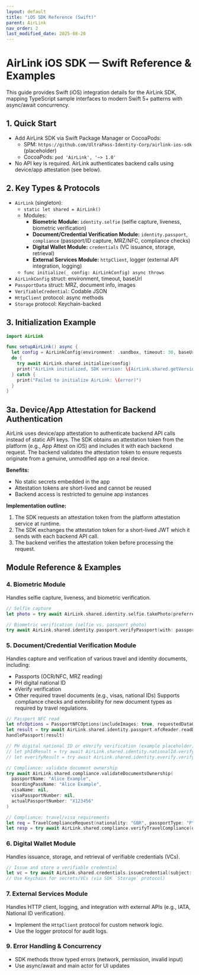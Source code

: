 ```yaml
---
layout: default
title: "iOS SDK Reference (Swift)"
parent: AirLink
nav_order: 2
last_modified_date: 2025-08-20
---
```


# AirLink iOS SDK — Swift Reference & Examples

This guide provides Swift (iOS) integration details for the AirLink SDK, mapping TypeScript sample interfaces to modern Swift 5+ patterns with async/await concurrency.

## 1. Quick Start
- Add AirLink SDK via Swift Package Manager or CocoaPods:
  - SPM: `https://github.com/UltraPass-Identity-Corp/airlink-ios-sdk` (placeholder)
  - CocoaPods: `pod 'AirLink', '~> 1.0'`
- No API key is required. AirLink authenticates backend calls using device/app attestation (see below).

## 2. Key Types & Protocols
- `AirLink` (singleton):
  - `static let shared = AirLink()`
  - Modules:
    - **Biometric Module:** `identity.selfie` (selfie capture, liveness, biometric verification)
    - **Document/Credential Verification Module:** `identity.passport`, `compliance` (passport/ID capture, MRZ/NFC, compliance checks)
    - **Digital Wallet Module:** `credentials` (VC issuance, storage, retrieval)
    - **External Services Module:** `httpClient`, logger (external API integration, logging)
  - `func initialize(_ config: AirLinkConfig) async throws`
- `AirLinkConfig` struct: environment, timeout, baseUrl
- `PassportData` struct: MRZ, document info, images
- `VerifiableCredential`: Codable JSON
- `HttpClient` protocol: async methods
- `Storage` protocol: Keychain-backed

## 3. Initialization Example
```swift
import AirLink

func setupAirLink() async {
  let config = AirLinkConfig(environment: .sandbox, timeout: 30, baseUrl: nil)
  do {
    try await AirLink.shared.initialize(config)
    print("AirLink initialized, SDK version: \(AirLink.shared.getVersion())")
  } catch {
    print("Failed to initialize AirLink: \(error)")
  }
}
```
## 3a. Device/App Attestation for Backend Authentication

AirLink uses device/app attestation to authenticate backend API calls instead of static API keys. The SDK obtains an attestation token from the platform (e.g., App Attest on iOS) and includes it with each backend request. The backend validates the attestation token to ensure requests originate from a genuine, unmodified app on a real device.

**Benefits:**
- No static secrets embedded in the app
- Attestation tokens are short-lived and cannot be reused
- Backend access is restricted to genuine app instances

**Implementation outline:**
1. The SDK requests an attestation token from the platform attestation service at runtime.
2. The SDK exchanges the attestation token for a short-lived JWT which it sends with each backend API call.
3. The backend verifies the attestation token before processing the request.

## Module Reference & Examples

### 4. Biometric Module
Handles selfie capture, liveness, and biometric verification.
```swift
// Selfie capture
let photo = try await AirLink.shared.identity.selfie.takePhoto(preferredCamera: .front, quality: .high)

// Biometric verification (selfie vs. passport photo)
try await AirLink.shared.identity.passport.verifyPassport(with: passportDG2PhotoData, selfie: photo.data)
```

### 5. Document/Credential Verification Module
Handles capture and verification of various travel and identity documents, including:
- Passports (OCR/NFC, MRZ reading)
- PH digital national ID
- eVerify verification
- Other required travel documents (e.g., visas, national IDs)
Supports compliance checks and extensibility for new document types as required by travel regulations.

```swift
// Passport NFC read
let nfcOptions = PassportNFCOptions(includeImages: true, requestedDataGroups: ["DG1","DG2","DG11","DG14"])
let result = try await AirLink.shared.identity.passport.nfcReader.readData(bacKey: mrzString, options: nfcOptions)
handlePassport(result)

// PH digital national ID or eVerify verification (example placeholder)
// let phIdResult = try await AirLink.shared.identity.nationalId.verifyPHId(phIdData)
// let everifyResult = try await AirLink.shared.identity.everify.verify(everifyData)

// Compliance: validate document ownership
try await AirLink.shared.compliance.validateDocumentsOwnership(
  passportName: "Alice Example",
  boardingPassName: "Alice Example",
  visaName: nil,
  visaPassportNumber: nil,
  actualPassportNumber: "X123456"
)

// Compliance: travel/visa requirements
let req = TravelComplianceRequest(nationality: "GBR", passportType: "P", itinerary: itinerary, stayDuration: 7)
let resp = try await AirLink.shared.compliance.verifyTravelCompliance(data: req)
```

### 6. Digital Wallet Module
Handles issuance, storage, and retrieval of verifiable credentials (VCs).
```swift
// Issue and store a verifiable credential
let vc = try await AirLink.shared.credentials.issueCredential(subject: subjectDict, type: .identityVerified)
// Use Keychain for secrets/VCs (via SDK `Storage` protocol)
```

### 7. External Services Module
Handles HTTP client, logging, and integration with external APIs (e.g., IATA, National ID verification).
- Implement the `HttpClient` protocol for custom network logic.
- Use the logger protocol for audit logs.

### 9. Error Handling & Concurrency
- SDK methods throw typed errors (network, permission, invalid input)
- Use async/await and main actor for UI updates